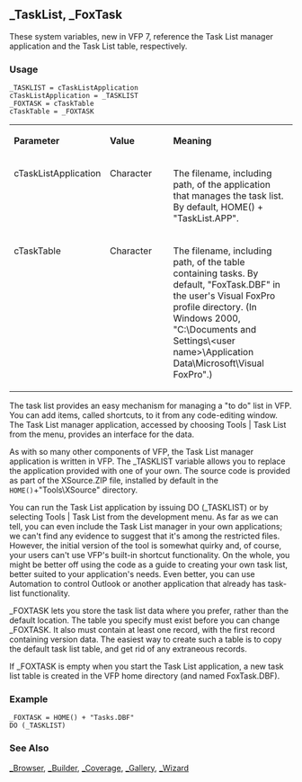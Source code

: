 ## _TaskList, _FoxTask

These system variables, new in VFP 7, reference the Task List manager application and the Task List table, respectively. 

### Usage

```foxpro
_TASKLIST = cTaskListApplication
cTaskListApplication = _TASKLIST
_FOXTASK = cTaskTable
cTaskTable = _FOXTASK
```
<table>
<tr>
  <td width="32%" valign="top">
  <p><b>Parameter</b></p>
  </td>
  <td width="23%" valign="top">
  <p><b>Value</b></p>
  </td>
  <td width="45%" valign="top">
  <p><b>Meaning</b></p>
  </td>
 </tr>
<tr>
  <td width="32%" valign="top">
  <p>cTaskListApplication</p>
  </td>
  <td width="23%" valign="top">
  <p>Character</p>
  </td>
  <td width="45%" valign="top">
  <p>The filename, including path, of the application that manages the task list. By default, HOME() + &quot;TaskList.APP&quot;.</p>
  </td>
 </tr>
<tr>
  <td width="32%" valign="top">
  <p>cTaskTable</p>
  </td>
  <td width="23%" valign="top">
  <p>Character</p>
  </td>
  <td width="45%" valign="top">
  <p>The filename, including path, of the table containing tasks. By default, &quot;FoxTask.DBF&quot; in the user's Visual FoxPro profile directory. (In Windows 2000, &quot;C:\Documents and Settings\&lt;user name&gt;\Application Data\Microsoft\Visual FoxPro&quot;.)</p>
  </td>
 </tr>
</table>

The task list provides an easy mechanism for managing a "to do" list in VFP. You can add items, called shortcuts, to it from any code-editing window. The Task List manager application, accessed by choosing Tools | Task List from the menu, provides an interface for the data.

As with so many other components of VFP, the Task List manager application is written in VFP. The _TASKLIST variable allows you to replace the application provided with one of your own. The source code is provided as part of the XSource.ZIP file, installed by default in the `HOME()`+"Tools\XSource" directory.

You can run the Task List application by issuing DO (_TASKLIST) or by selecting Tools | Task List from the development menu. As far as we can tell, you can even include the Task List manager in your own applications; we can't find any evidence to suggest that it's among the restricted files. However, the initial version of the tool is somewhat quirky and, of course, your users can't use VFP's built-in shortcut functionality. On the whole, you might be better off using the code as a guide to creating your own task list, better suited to your application's needs. Even better, you can use Automation to control Outlook or another application that already has task-list functionality.

_FOXTASK lets you store the task list data where you prefer, rather than the default location. The table you specify must exist before you can change _FOXTASK. It also must contain at least one record, with the first record containing version data. The easiest way to create such a table is to copy the default task list table, and get rid of any extraneous records.

If _FOXTASK is empty when you start the Task List application, a new task list table is created in the VFP home directory (and named FoxTask.DBF). 

### Example

```foxpro
_FOXTASK = HOME() + "Tasks.DBF"
DO (_TASKLIST)
```
### See Also

[_Browser](s4g160.md), [_Builder](s4g160.md), [_Coverage](s4g675.md), [_Gallery](s4g160.md), [_Wizard](s4g160.md)